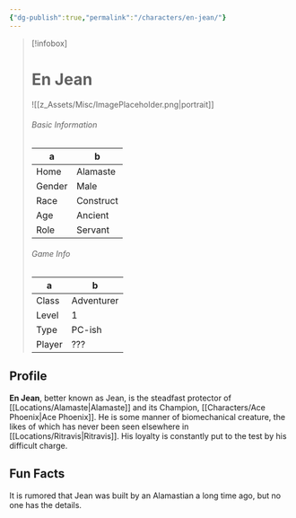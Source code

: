 ```yaml
---
{"dg-publish":true,"permalink":"/characters/en-jean/"}
---
```


> [!infobox]
> # En Jean
> ![[z_Assets/Misc/ImagePlaceholder.png\|portrait]]
> ###### Basic Information
> a | b  |
> ---|---|
> Home | Alamaste |
> Gender | Male |
> Race | Construct |
> Age | Ancient |
> Role | Servant |
> ###### Game Info
> a | b  |
> ---|---|
> Class | Adventurer |
> Level | 1 |
> Type | PC-ish |
> Player | ??? |

## Profile
**En Jean**, better known as Jean, is the steadfast protector of [[Locations/Alamaste\|Alamaste]] and its Champion, [[Characters/Ace Phoenix\|Ace Phoenix]]. He is some manner of biomechanical creature, the likes of which has never been seen elsewhere in [[Locations/Ritravis\|Ritravis]]. His loyalty is constantly put to the test by his difficult charge.

## Fun Facts
It is rumored that Jean was built by an Alamastian a long time ago, but no one has the details.